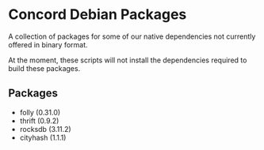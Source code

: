 Concord Debian Packages
=======================
A collection of packages for some of our native dependencies not currently
offered in binary format.

At the moment, these scripts will not install the dependencies required to
build these packages.

Packages
--------
- folly (0.31.0)
- thrift (0.9.2)
- rocksdb (3.11.2)
- cityhash (1.1.1)

